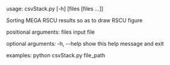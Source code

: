 usage: csvStack.py [-h] [files [files ...]]

Sorting MEGA RSCU results so as to draw RSCU figure

positional arguments:
  files       input file

optional arguments:
  -h, --help  show this help message and exit

examples:
python  csvStack.py file_path

